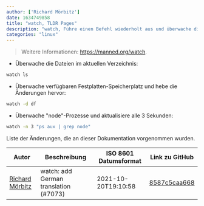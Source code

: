 ```yaml
---
author: ['Richard Mörbitz']
date: 1634749858
title: "watch, TLDR Pages"
description: "watch, Führe einen Befehl wiederholt aus und überwache die Ausgabe im Vollbildmodus."
categories: "linux"
---
```

> Weitere Informationen: <https://manned.org/watch>.

- Überwache die Dateien im aktuellen Verzeichnis:

```bash
watch ls
```

- Überwache verfügbaren Festplatten-Speicherplatz und hebe die Änderungen hervor:

```bash
watch -d df
```

- Überwache "node"-Prozesse und aktualisiere alle 3 Sekunden:

```bash
watch -n 3 "ps aux | grep node"
```
Liste der Änderungen, die an dieser Dokumentation vorgenommen wurden.


Autor | Beschreibung | ISO 8601 Datumsformat | Link zu GitHub
------|-----|-----|-----
[Richard Mörbitz](mailto:richard.moerbitz@tu-dresden.de) | watch: add German translation (#7073) | 2021-10-20T19:10:58 | [8587c5caa668](https://github.com/tldr-pages/tldr/commit/8587c5caa6682822ac1283b244892da0f166f8d8)

